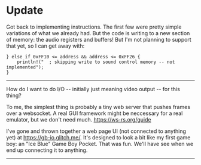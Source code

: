 # Update

Got back to implementing instructions. The first few were pretty simple variations of what we already had. But the code is writing to a new section of memory: the audio registers and buffers! But I'm not planning to support that yet, so I can get away with:

    } else if 0xFF10 <= address && address <= 0xFF26 {
        println!("  ; skipping write to sound control memory -- not implemented");
    }

---

How do I want to do I/O -- initially just meaning video output -- for this thing?

To me, the simplest thing is probably a tiny web server that pushes frames over a websocket. A real GUI framework might be neccessary for a real emulator, but we don't need much. <https://ws-rs.org/guide>

I've gone and thrown together a web page UI (not connected to anything yet) at https://gb-io.glitch.me/. It's designed to look a bit like my first game boy: an "Ice Blue" Game Boy Pocket. That was fun. We'll have see when we end up connecting it to anything.

---


